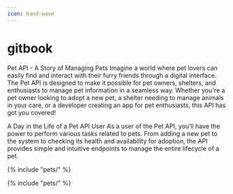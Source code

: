 ```yaml
---
icon: hand-wave
---
```


# gitbook

Pet API - A Story of Managing Pets Imagine a world where pet lovers can easily find and interact with their furry friends through a digital interface. The Pet API is designed to make it possible for pet owners, shelters, and enthusiasts to manage pet information in a seamless way. Whether you're a pet owner looking to adopt a new pet, a shelter needing to manage animals in your care, or a developer creating an app for pet enthusiasts, this API has got you covered!

A Day in the Life of a Pet API User As a user of the Pet API, you’ll have the power to perform various tasks related to pets. From adding a new pet to the system to checking its health and availability for adoption, the API provides simple and intuitive endpoints to manage the entire lifecycle of a pet.



{% include "pets/" %}

{% include "pets/" %}
